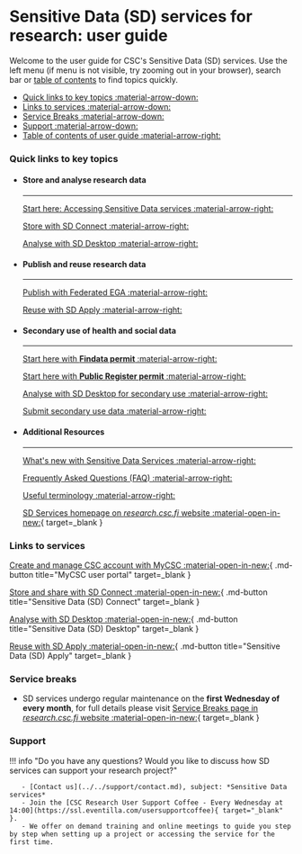 # Sensitive Data (SD) services for research: user guide

Welcome to the user guide for CSC's Sensitive Data (SD) services. Use the left menu (if menu is not visible, try zooming out in your browser), search bar or [table of contents](sd-services-toc.md) to find topics quickly. 

- [Quick links to key topics :material-arrow-down:](#quick-links-to-key-topics)
- [Links to services :material-arrow-down:](#links-to-services)
- [Service Breaks :material-arrow-down:](#service-breaks)
- [Support :material-arrow-down:](#support)
- [Table of contents of user guide :material-arrow-right:](sd-services-toc.md)


### Quick links to key topics

<div class="grid cards csc-quick-links" markdown>

- #### Store and analyse research data

    ---

    [Start here: Accessing Sensitive Data services :material-arrow-right:](sd-access.md)

    [Store with SD Connect :material-arrow-right:](sd_connect.md)

    [Analyse with SD Desktop :material-arrow-right:](sd_desktop.md)


- #### Publish and reuse research data

    ---

    [Publish with Federated EGA :material-arrow-right:](federatedega.md)

    [Reuse with SD Apply :material-arrow-right:](sd-apply.md)


- #### Secondary use of health and social data

    ---

    [Start here with **Findata permit** :material-arrow-right:](findata-permit.md)

    [Start here with **Public Register permit** :material-arrow-right:](single-register-permit.md)

    [Analyse with SD Desktop for secondary use :material-arrow-right:](sd-desktop-audited.md)

    [Submit secondary use data :material-arrow-right:](single-register-submission.md)


- #### Additional Resources

    ---

    [What's new with Sensitive Data Services :material-arrow-right:](../../support/wn/data-new.md)

    [Frequently Asked Questions (FAQ) :material-arrow-right:](../../support/faq/index.md)

    [Useful terminology :material-arrow-right:](sd-terminology.md)

    [SD Services homepage on _research.csc.fi_ website :material-open-in-new:](https://research.csc.fi/sensitive-data-services-for-research/){ target=_blank }

</div>


### Links to services

<div class="grid csc-quick-links csc-quick-links--portals" markdown>

[Create and manage CSC account with MyCSC :material-open-in-new:](https://my.csc.fi/){ .md-button title="MyCSC user portal" target=_blank }

[Store and share with SD Connect :material-open-in-new:](https://sd-connect.csc.fi/){ .md-button title="Sensitive Data (SD) Connect" target=_blank }

[Analyse with SD Desktop :material-open-in-new:](https://sd-desktop.csc.fi){ .md-button title="Sensitive Data (SD) Desktop" target=_blank }

[Reuse with SD Apply :material-open-in-new:](https://sd-apply.csc.fi/){ .md-button title="Sensitive Data (SD) Apply" target=_blank }

</div>


### Service breaks

* SD services undergo regular maintenance on the **first Wednesday of every month**, for full details please visit [Service Breaks page in _research.csc.fi_ website :material-open-in-new:](https://research.csc.fi/service-breaks){ target=_blank }


### Support

!!! info "Do you have any questions? Would you like to discuss how SD services can support your research project?"

       - [Contact us](../../support/contact.md), subject: *Sensitive Data services*
       - Join the [CSC Research User Support Coffee - Every Wednesday at 14:00](https://ssl.eventilla.com/usersupportcoffee){ target="_blank" }.
       - We offer on demand training and online meetings to guide you step by step when setting up a project or accessing the service for the first time.
